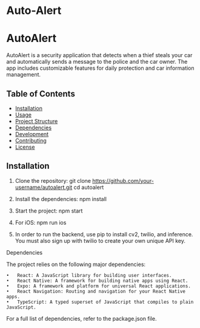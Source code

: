 # Auto-Alert

# AutoAlert

AutoAlert is a security application that detects when a thief steals your car and automatically sends a message to the police and the car owner. The app includes customizable features for daily protection and car information management.

## Table of Contents

- [Installation](#installation)
- [Usage](#usage)
- [Project Structure](#project-structure)
- [Dependencies](#dependencies)
- [Development](#development)
- [Contributing](#contributing)
- [License](#license)

## Installation

1. Clone the repository:
   git clone https://github.com/your-username/autoalert.git
   cd autoalert

2.	Install the dependencies:
  	npm install

3.	Start the project:
  npm start


4. For iOS:
  npm run ios


5. In order to run the backend, use pip to install cv2, twilio, and inference. You must also sign up with twilio to create your own unique API key. 


Dependencies

  The project relies on the following major dependencies:
  
  	•	React: A JavaScript library for building user interfaces.
  	•	React Native: A framework for building native apps using React.
  	•	Expo: A framework and platform for universal React applications.
  	•	React Navigation: Routing and navigation for your React Native apps.
  	•	TypeScript: A typed superset of JavaScript that compiles to plain JavaScript.
  
  For a full list of dependencies, refer to the package.json file.
